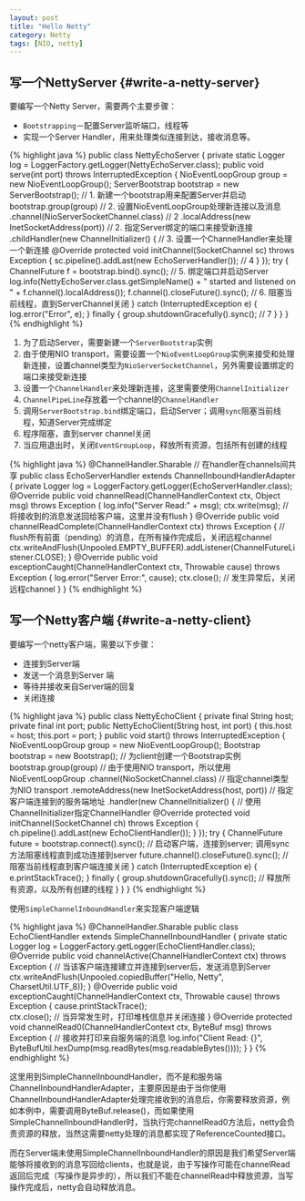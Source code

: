 ```yaml
---
layout: post
title: "Hello Netty"
category: Netty
tags: [NIO, netty]
---
```

## 写一个NettyServer {#write-a-netty-server}

要编写一个Netty Server，需要两个主要步骤：

* `Bootstrapping`－配置Server监听端口，线程等
* 实现一个Server Handler，用来处理类似连接到达，接收消息等。

{% highlight java %}
public class NettyEchoServer {
    private static Logger log = LoggerFactory.getLogger(NettyEchoServer.class);
    public void serve(int port) throws InterruptedException {
        NioEventLoopGroup group = new NioEventLoopGroup();
        ServerBootstrap bootstrap = new ServerBootstrap();  // 1. 新建一个bootstrap用来配置Server并启动
        bootstrap.group(group)                              // 2. 设置NioEventLoopGroup处理新连接以及消息
                 .channel(NioServerSocketChannel.class)     // 2
                 .localAddress(new InetSocketAddress(port))  // 2. 指定Server绑定的端口来接受新连接
                 .childHandler(new ChannelInitializer<SocketChannel>() {     // 3. 设置一个ChannelHandler来处理一个新连接
                     @Override
                     protected void initChannel(SocketChannel sc) throws Exception {
                         sc.pipeline().addLast(new EchoServerHandler());   // 4
                     }
                 });
        try {
            ChannelFuture f = bootstrap.bind().sync();   // 5. 绑定端口并启动Server
            log.info(NettyEchoServer.class.getSimpleName() + " started and listened on " + f.channel().localAddress());
            f.channel().closeFuture().sync();         // 6. 阻塞当前线程，直到ServerChannel关闭
        } catch (InterruptedException e) {
            log.error("Error", e);
        } finally {
            group.shutdownGracefully().sync();     // 7
        }
    }
}
{% endhighlight %}

1. 为了启动Server，需要新建一个`ServerBootstrap`实例
2. 由于使用NIO transport，需要设置一个`NioEventLoopGroup`实例来接受和处理新连接，设置channel类型为`NioServerSocketChannel`，另外需要设置绑定的端口来接受新连接
3. 设置一个`ChannelHandler`来处理新连接，这里需要使用`ChannelInitializer`
4. `ChannelPipeLine`存放着一个channel的`ChannelHandler`
5. 调用`ServerBootstrap.bind`绑定端口，启动Server；调用`sync`阻塞当前线程，知道Server完成绑定
6. 程序阻塞，直到server channel关闭
7. 当应用退出时，关闭`EventGroupLoop`，释放所有资源，包括所有创建的线程

{% highlight java %}
@ChannelHandler.Sharable           // 在handler在channels间共享
public class EchoServerHandler extends ChannelInboundHandlerAdapter {
    private Logger log = LoggerFactory.getLogger(EchoServerHandler.class);
    @Override
    public void channelRead(ChannelHandlerContext ctx, Object msg) throws Exception {
        log.info("Server Read:" + msg);
        ctx.write(msg);     // 将接收到的消息发送回给客户端，这里并没有flush
    }
    @Override
    public void channelReadComplete(ChannelHandlerContext ctx) throws Exception {
        // flush所有前面（pending）的消息，在所有操作完成后，关闭远程channel
        ctx.writeAndFlush(Unpooled.EMPTY_BUFFER).addListener(ChannelFutureListener.CLOSE);
    }
    @Override
    public void exceptionCaught(ChannelHandlerContext ctx, Throwable cause) throws Exception {
        log.error("Server Error:", cause);
        ctx.close();    // 发生异常后，关闭远程channel
    }
}
{% endhighlight %}

## 写一个Netty客户端 {#write-a-netty-client}

要编写一个netty客户端，需要以下步骤：

* 连接到Server端
* 发送一个消息到Server 端
* 等待并接收来自Server端的回复
* 关闭连接

{% highlight java %}
public class NettyEchoClient {
    private final String host;
    private final int port;
    public NettyEchoClient(String host, int port) {
        this.host = host;
        this.port = port;
    }
    public void start() throws InterruptedException {
        NioEventLoopGroup group = new NioEventLoopGroup();
        Bootstrap bootstrap = new Bootstrap();    // 为client创建一个Bootstrap实例
        bootstrap.group(group)    // 由于使用NIO transport，所以使用NioEventLoopGroup
                 .channel(NioSocketChannel.class)  // 指定channel类型为NIO transport
                 .remoteAddress(new InetSocketAddress(host, port))  // 指定客户端连接到的服务端地址
                 .handler(new ChannelInitializer<SocketChannel>() {  // 使用ChannelInitializer指定ChannelHandler
                     @Override
                     protected void initChannel(SocketChannel ch) throws Exception {
                         ch.pipeline().addLast(new EchoClientHandler());
                     }
                 });
        try {
            ChannelFuture future = bootstrap.connect().sync();  // 启动客户端，连接到server; 调用sync方法阻塞线程直到成功连接到server
            future.channel().closeFuture().sync();   // 阻塞当前线程直到客户端连接关闭
        } catch (InterruptedException e) {
            e.printStackTrace();
        } finally {
            group.shutdownGracefully().sync(); // 释放所有资源，以及所有创建的线程
        }
    }
}
{% endhighlight %}

使用`SimpleChannelInboundHandler`来实现客户端逻辑

{% highlight java %}
@ChannelHandler.Sharable
public class EchoClientHandler extends SimpleChannelInboundHandler<ByteBuf> {
    private static Logger log = LoggerFactory.getLogger(EchoClientHandler.class);
    @Override
    public void channelActive(ChannelHandlerContext ctx) throws Exception {
        // 当该客户端连接建立并连接到server后，发送消息到Server
        ctx.writeAndFlush(Unpooled.copiedBuffer("Hello, Netty", CharsetUtil.UTF_8));
    }
    @Override
    public void exceptionCaught(ChannelHandlerContext ctx, Throwable cause) throws Exception {
        cause.printStackTrace();  
        ctx.close();   // 当异常发生时，打印堆栈信息并关闭连接
    }
    @Override
    protected void channelRead0(ChannelHandlerContext ctx, ByteBuf msg) throws Exception {
        // 接收并打印来自服务端的消息
        log.info("Client Read: {}", ByteBufUtil.hexDump(msg.readBytes(msg.readableBytes())));
    }
}
{% endhighlight %}

<div class="bs-callout bs-callout-info">
	<p>这里用到SimpleChannelInboundHandler，而不是和服务端ChannelInboundHandlerAdapter，主要原因是由于当你使用ChannelInboundHandlerAdapter处理完接收到的消息后，你需要释放资源，例如本例中，需要调用ByteBuf.release()，而如果使用SimpleChannelInboundHandler时，当执行完channelRead0方法后，netty会负责资源的释放，当然这需要netty处理的消息都实现了ReferenceCounted接口。</p>
	<p>而在Server端未使用SimpleChannelInboundHandler的原因是我们希望Server端能够将接收到的消息写回给clients，也就是说，由于写操作可能在channelRead返回后完成（写操作是异步的），所以我们不能在channelRead中释放资源，当写操作完成后，netty会自动释放消息。</p>
</div>